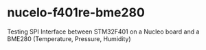 # nucelo-f401re-bme280
Testing SPI Interface between STM32F401 on a Nucleo board and a BME280 (Temperature, Pressure, Humidity)
